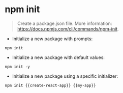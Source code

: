 # npm init

> Create a package.json file.
> More information: <https://docs.npmjs.com/cli/commands/npm-init>.

- Initialize a new package with prompts:

`npm init`

- Initialize a new package with default values:

`npm init -y`

- Initialize a new package using a specific initializer:

`npm init {{create-react-app}} {{my-app}}`
